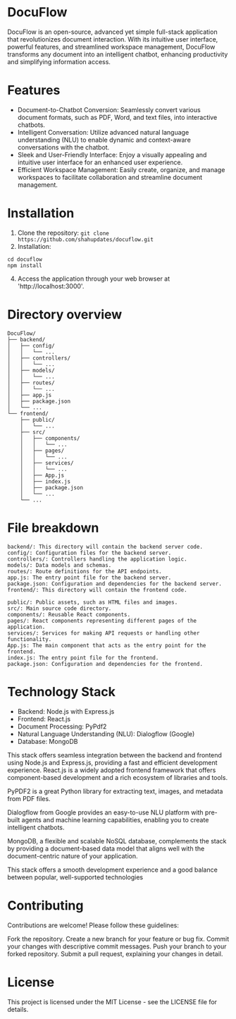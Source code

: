 # DocuFlow
DocuFlow is an open-source, advanced yet simple full-stack application that revolutionizes document interaction. With its intuitive user interface, powerful features, and streamlined workspace management, DocuFlow transforms any document into an intelligent chatbot, enhancing productivity and simplifying information access.

# Features
* Document-to-Chatbot Conversion: Seamlessly convert various document formats, such as PDF, Word, and text files, into interactive chatbots.
* Intelligent Conversation: Utilize advanced natural language understanding (NLU) to enable dynamic and context-aware conversations with the chatbot.
* Sleek and User-Friendly Interface: Enjoy a visually appealing and intuitive user interface for an enhanced user experience.
* Efficient Workspace Management: Easily create, organize, and manage workspaces to facilitate collaboration and streamline document management.

# Installation
1. Clone the repository: ``` git clone https://github.com/shahupdates/docuflow.git ```
3. Installation: 
```
cd docuflow
npm install
```
4. Access the application through your web browser at 'http://localhost:3000'.


# Directory overview
```
DocuFlow/
├── backend/
│   ├── config/
│   │   └── ...
│   ├── controllers/
│   │   └── ...
│   ├── models/
│   │   └── ...
│   ├── routes/
│   │   └── ...
│   ├── app.js
│   ├── package.json
│   └── ...
└── frontend/
    ├── public/
    │   └── ...
    ├── src/
    │   ├── components/
    │   │   └── ...
    │   ├── pages/
    │   │   └── ...
    │   ├── services/
    │   │   └── ...
    │   ├── App.js
    │   ├── index.js
    │   ├── package.json
    │   └── ...
    └── ...
```
# File breakdown
```
backend/: This directory will contain the backend server code.
config/: Configuration files for the backend server.
controllers/: Controllers handling the application logic.
models/: Data models and schemas.
routes/: Route definitions for the API endpoints.
app.js: The entry point file for the backend server.
package.json: Configuration and dependencies for the backend server.
frontend/: This directory will contain the frontend code.

public/: Public assets, such as HTML files and images.
src/: Main source code directory.
components/: Reusable React components.
pages/: React components representing different pages of the application.
services/: Services for making API requests or handling other functionality.
App.js: The main component that acts as the entry point for the frontend.
index.js: The entry point file for the frontend.
package.json: Configuration and dependencies for the frontend.
```
# Technology Stack
* Backend: Node.js with Express.js
* Frontend: React.js
* Document Processing: PyPdf2
* Natural Language Understanding (NLU): Dialogflow (Google)
* Database: MongoDB

This stack offers seamless integration between the backend and frontend using Node.js and Express.js, providing a fast and efficient development experience. React.js is a widely adopted frontend framework that offers component-based development and a rich ecosystem of libraries and tools.

PyPDF2 is a great Python library for extracting text, images, and metadata from PDF files.

Dialogflow from Google provides an easy-to-use NLU platform with pre-built agents and machine learning capabilities, enabling you to create intelligent chatbots.

MongoDB, a flexible and scalable NoSQL database, complements the stack by providing a document-based data model that aligns well with the document-centric nature of your application.

This stack offers a smooth development experience and a good balance between popular, well-supported technologies

# Contributing
Contributions are welcome! Please follow these guidelines:

Fork the repository.
Create a new branch for your feature or bug fix.
Commit your changes with descriptive commit messages.
Push your branch to your forked repository.
Submit a pull request, explaining your changes in detail.

# License
This project is licensed under the MIT License - see the LICENSE file for details.

